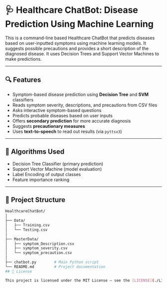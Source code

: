 # 🩺 Healthcare ChatBot: Disease Prediction Using Machine Learning

This is a command-line based Healthcare ChatBot that predicts diseases based on user-inputted symptoms using machine learning models. It suggests possible precautions and provides a short description of the diagnosed disease. It uses Decision Trees and Support Vector Machines to make predictions.

---

## 🔍 Features

- Symptom-based disease prediction using **Decision Tree** and **SVM** classifiers
- Reads symptom severity, descriptions, and precautions from CSV files
- Asks interactive symptom-based questions
- Predicts probable diseases based on user inputs
- Offers **secondary prediction** for more accurate diagnosis
- Suggests **precautionary measures**
- Uses **text-to-speech** to read out results (via `pyttsx3`)

---

## 🧠 Algorithms Used

- Decision Tree Classifier (primary prediction)
- Support Vector Machine (model evaluation)
- Label Encoding of output classes
- Feature importance ranking

---

## 📁 Project Structure

```bash
HealthcareChatBot/
│
├── Data/
│   ├── Training.csv
│   └── Testing.csv
│
├── MasterData/
│   ├── symptom_Description.csv
│   ├── symptom_severity.csv
│   └── symptom_precaution.csv
│
├── chatbot.py        # Main Python script
└── README.md         # Project documentation
## 📝 License

This project is licensed under the MIT License – see the [LICENSE](./LICENSE) file for details.
